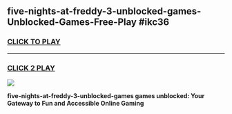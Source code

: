 
## five-nights-at-freddy-3-unblocked-games-Unblocked-Games-Free-Play #ikc36
<h3>
<a href="https://us.freeplayer.one?title=five-nights-at-freddy-3-unblocked-games&ref=9M">CLICK TO PLAY</a></h3>
<hr>

<h3>
<a href="https://us.freeplayer.one?title=five-nights-at-freddy-3-unblocked-games&ref=9M">CLICK 2 PLAY</a>
  
</h3>

<a href="https://us.freeplayer.one?title=five-nights-at-freddy-3-unblocked-games&ref=9M"><img src="https://clearcache.store/games.png"></a>


**five-nights-at-freddy-3-unblocked-games games unblocked: Your Gateway to Fun and Accessible Online Gaming**
